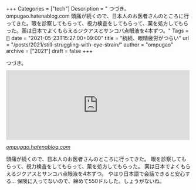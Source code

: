 +++
Categories = ["tech"]
Description = " つづき。ompugao.hatenablog.com  頭痛が続くので、日本人のお医者さんのところに行ってきた。眼を診察してもらって、視力検査をしてもらって、薬を処方してもらった。薬は日本でよくもらえるジクアスとサンコバ点眼液を4本ずつ。"
Tags = []
date = "2021-05-23T15:27:00+09:00"
title = "続続、眼精疲労がつらい"
url = "/posts/2021/still-struggling-with-eye-strain/"
author = "ompugao"
archive = ["2021"]
draft = false
+++

<body>
<p>つづき。
<iframe src="https://hatenablog-parts.com/embed?url=https%3A%2F%2Fompugao.hatenablog.com%2Fentry%2F2021%2F04%2F17%2F141543" title="続、眼精疲労がつらい - おんぷの日記" class="embed-card embed-blogcard" scrolling="no" frameborder="0" style="display: block; width: 100%; height: 190px; max-width: 500px; margin: 10px 0px;"></iframe><cite class="hatena-citation"><a href="https://ompugao.hatenablog.com/entry/2021/04/17/141543">ompugao.hatenablog.com</a></cite></p>

<p>頭痛が続くので、日本人のお医者さんのところに行ってきた。
眼を診察してもらって、視力検査をしてもらって、薬を処方してもらった。
薬は日本でよくもらえるジクアスとサンコバ点眼液を4本ずつ。
やはり日本語で会話できると安心する…
保険に入ってないので、締めて550ドルした。しょうがないね。</p>
</body>
